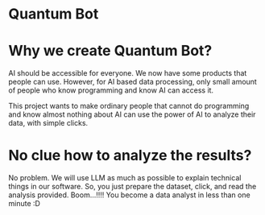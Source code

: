 # Quantum Bot

# Why we create Quantum Bot?

AI should be accessible for everyone. We now have some products that people can use. However, for AI based data processing, only small amount of people who know programming and know AI can access it. 

This project wants to make ordinary people that cannot do programming and know almost nothing about AI can use the power of AI to analyze their data, with simple clicks.

# No clue how to analyze the results?

No problem. We will use LLM as much as possible to explain technical things in our software. So, you just prepare the dataset, click, and read the analysis provided. Boom...!!!! You become a data analyst in less than one minute :D
